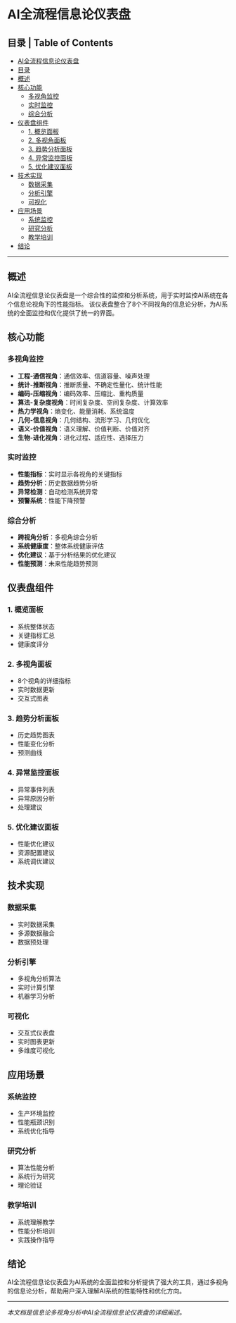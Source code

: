 # AI全流程信息论仪表盘

## 目录 | Table of Contents

- [AI全流程信息论仪表盘](#ai全流程信息论仪表盘)
- [目录](#目录)
- [概述](#概述)
- [核心功能](#核心功能)
  - [多视角监控](#多视角监控)
  - [实时监控](#实时监控)
  - [综合分析](#综合分析)
- [仪表盘组件](#仪表盘组件)
  - [1. 概览面板](#1-概览面板)
  - [2. 多视角面板](#2-多视角面板)
  - [3. 趋势分析面板](#3-趋势分析面板)
  - [4. 异常监控面板](#4-异常监控面板)
  - [5. 优化建议面板](#5-优化建议面板)
- [技术实现](#技术实现)
  - [数据采集](#数据采集)
  - [分析引擎](#分析引擎)
  - [可视化](#可视化)
- [应用场景](#应用场景)
  - [系统监控](#系统监控)
  - [研究分析](#研究分析)
  - [教学培训](#教学培训)
- [结论](#结论)

---

## 概述

AI全流程信息论仪表盘是一个综合性的监控和分析系统，用于实时监控AI系统在各个信息论视角下的性能指标。
该仪表盘整合了8个不同视角的信息论分析，为AI系统的全面监控和优化提供了统一的界面。

## 核心功能

### 多视角监控

- **工程-通信视角**：通信效率、信道容量、噪声处理
- **统计-推断视角**：推断质量、不确定性量化、统计性能
- **编码-压缩视角**：编码效率、压缩比、重构质量
- **算法-复杂度视角**：时间复杂度、空间复杂度、计算效率
- **热力学视角**：熵变化、能量消耗、系统温度
- **几何-信息视角**：几何结构、流形学习、几何优化
- **语义-价值视角**：语义理解、价值判断、价值对齐
- **生物-进化视角**：进化过程、适应性、选择压力

### 实时监控

- **性能指标**：实时显示各视角的关键指标
- **趋势分析**：历史数据趋势分析
- **异常检测**：自动检测系统异常
- **预警系统**：性能下降预警

### 综合分析

- **跨视角分析**：多视角综合分析
- **系统健康度**：整体系统健康评估
- **优化建议**：基于分析结果的优化建议
- **性能预测**：未来性能趋势预测

## 仪表盘组件

### 1. 概览面板

- 系统整体状态
- 关键指标汇总
- 健康度评分

### 2. 多视角面板

- 8个视角的详细指标
- 实时数据更新
- 交互式图表

### 3. 趋势分析面板

- 历史趋势图表
- 性能变化分析
- 预测曲线

### 4. 异常监控面板

- 异常事件列表
- 异常原因分析
- 处理建议

### 5. 优化建议面板

- 性能优化建议
- 资源配置建议
- 系统调优建议

## 技术实现

### 数据采集

- 实时数据采集
- 多源数据融合
- 数据预处理

### 分析引擎

- 多视角分析算法
- 实时计算引擎
- 机器学习分析

### 可视化

- 交互式仪表盘
- 实时图表更新
- 多维度可视化

## 应用场景

### 系统监控

- 生产环境监控
- 性能瓶颈识别
- 系统优化指导

### 研究分析

- 算法性能分析
- 系统行为研究
- 理论验证

### 教学培训

- 系统理解教学
- 性能分析培训
- 实践操作指导

## 结论

AI全流程信息论仪表盘为AI系统的全面监控和分析提供了强大的工具，通过多视角的信息论分析，帮助用户深入理解AI系统的性能特性和优化方向。

---

*本文档是信息论多视角分析中AI全流程信息论仪表盘的详细阐述。*
